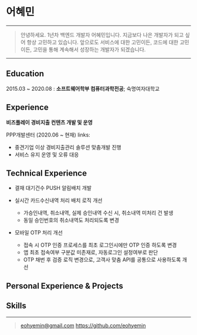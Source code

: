 어혜민
============

----

>  안녕하세요. 1년차 백엔드 개발자 어혜민입니다.
>  지금보다 나은 개발자가 되고 싶어 항상 고민하고 있습니다. 앞으로도 서비스에 대한 고민이든, 코드에 대한 고민이든, 고민을 통해 계속해서 성장하는 개발자가 되겠습니다.

----

Education
---------

2015.03 ~ 2020.08
:   **소프트웨어학부 컴퓨터과학전공**; 숙명여자대학교

Experience
----------

**비즈플레이 경비지출 컨텐츠 개발 및 운영**

PPP개발센터 (2020.06 ~ 현재)
links:

* 중견기업 이상 경비지출관리 솔루션 맞춤개발 진행
* 서비스 유지 운영 및 오류 대응

Technical Experience
--------------------

* 결재 대기건수 PUSH 알림배치 개발

* 실시간 카드수신내역 처리 배치 로직 개선
  * 가승인내역, 취소내역, 실제 승인내역 수신 시, 취소내역 미처리 건 발생
  * 동일 승인번호의 취소내역도 처리되도록 변경

* 모바일 OTP 처리 개선
  * 접속 시 OTP 인증 프로세스를 최초 로그인시에만 OTP 인증 하도록 변경
  * 앱 최초 접속여부 구분값 미존재로, 자동로그인 설정여부로 판단
  * OTP 채번 후 검증 로직 변경으로, 고객사 맞춤 API를 공통으로 사용하도록 개선

Personal Experience & Projects
----------------------------------------


Skills
----------------------------------------

----

> <eohyemin@gmail.com> 
> <https://github.com/eohyemin>
